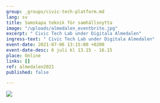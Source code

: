 ```yaml
---
group: _groups/civic-tech-platform.md
lang: sv
title: Samskapa teknik för samhällsnytta
image: "/uploads/almedalen_eventbrite.jpg"
excerpt: " Civic Tech Lab under Digitala Almedalen"
ingress-text: " Civic Tech Lab under Digitala Almedalen"
event-date: 2021-07-06 13:15:00 +0200
event-date-desc: 6 juli kl 13.15 - 16.15
place: Online
links: []
ref: almedalen2021
published: false

---
```

![](/uploads/almedalen_eventbrite.jpg)